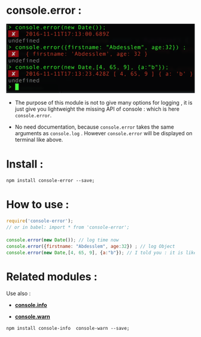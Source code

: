 # console.error :

 ![console-error demo](https://raw.githubusercontent.com/rathath/bucket/master/img/console-error-node.png)

- The purpose of this module is not to give many options for logging , it is just give you lightweight the missing API of console : which is here `console.error`.

- No need documentation, because `console.error` takes the same arguments as `console.log` . However `console.error` will be displayed on terminal like above.

# Install :

```
npm install console-error --save;
```

# How to use :

```js
require('console-error');
// or in babel: import * from 'console-error';

console.error(new Date()); // log time now
console.error({firstname: "Abdesslem", age:32}) ; // log Object
console.error(new Date,[4, 65, 9], {a:"b"}); // I told you : it is like console.log
```



# Related modules :

Use also :

- [**console.info**](https://www.npmjs.com/package/console-info)

- [**console.warn**](https://www.npmjs.com/package/console-warn)

```
npm install console-info  console-warn --save;
```
